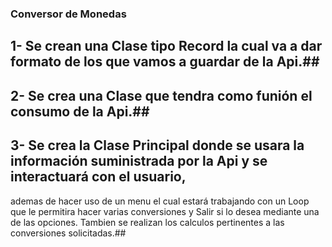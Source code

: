 ### Conversor de Monedas ###
## 1- Se crean una Clase tipo Record la cual va a dar formato de los que vamos a guardar de la Api.##
## 2- Se crea una Clase que tendra como funión el consumo de la Api.##
## 3- Se crea la Clase Principal donde se usara la información suministrada por la Api y se interactuará con el usuario,
ademas de hacer uso de un menu el cual estará trabajando con un Loop que le permitira hacer varias conversiones y Salir 
si lo desea mediante una de las opciones. Tambien se realizan los calculos pertinentes a las conversiones solicitadas.##

